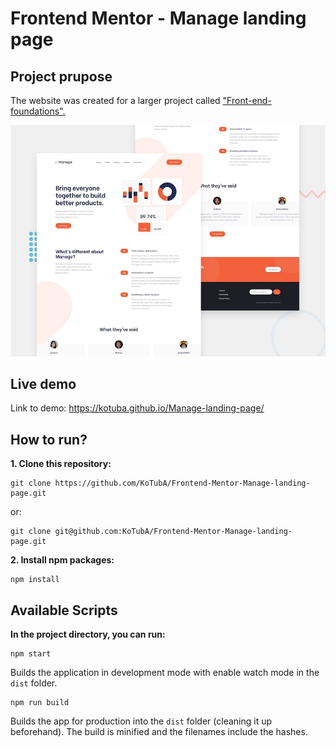 # Frontend Mentor - Manage landing page

## Project prupose

The website was created for a larger project called ["Front-end-foundations".](https://github.com/KoTubA/Front-end-foundations)

![Design preview for the Manage landing page coding challenge](./src/design/desktop-preview.jpg)

## Live demo

Link to demo: https://kotuba.github.io/Manage-landing-page/

## How to run?

**1. Clone this repository:**
```
git clone https://github.com/KoTubA/Frontend-Mentor-Manage-landing-page.git
```

or:

```
git clone git@github.com:KoTubA/Frontend-Mentor-Manage-landing-page.git
```

**2. Install npm packages:**

```
npm install
```

## Available Scripts

**In the project directory, you can run:**

```
npm start
```

Builds the application in development mode with enable watch mode in the `dist` folder.

```
npm run build
```

Builds the app for production into the `dist` folder (cleaning it up beforehand). The build is minified and the filenames include the hashes.
